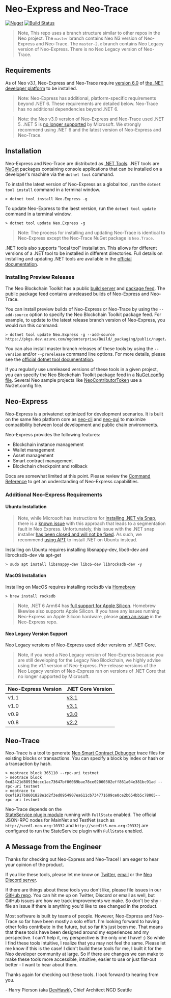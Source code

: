 <!-- markdownlint-enable -->
# Neo-Express and Neo-Trace

[![Nuget](https://img.shields.io/nuget/v/Neo.Express)](https://www.nuget.org/packages/Neo.Express/)
[![Build Status](https://dev.azure.com/ngdenterprise/Build/_apis/build/status/neo-project.neo-express?branchName=master)](https://dev.azure.com/ngdenterprise/Build/_build/latest?definitionId=2&branchName=master)

> Note, This repo uses a branch structure similar to other repos in the Neo project.
> The `master` branch contains Neo N3 version of Neo-Express and Neo-Trace.
> The `master-2.x` branch contains Neo Legacy version of Neo-Express.
> There is no Neo Legacy version of Neo-Trace.

## Requirements

As of Neo v3.1, Neo-Express and Neo-Trace require 
[version 6.0](https://dotnet.microsoft.com/en-us/download/dotnet/6.0) 
of [the .NET developer platform](https://dot.net) to be installed. 

> Note: Neo-Express has additional, platform-specific requirements beyond .NET 6.
> These requirements are detailed below.
> Neo-Trace has no additional dependencies beyond .NET 6.

> Note: the Neo v3.0 version of Neo-Express and Neo-Trace used .NET 5.
> .NET 5 is [no longer supported](https://dotnet.microsoft.com/en-us/platform/support/policy/dotnet-core) by Microsoft.
> We strongly recommend using .NET 6 and the latest version of Neo-Express and Neo-Trace.

## Installation

Neo-Express and Neo-Trace are distributed as
[.NET Tools](https://docs.microsoft.com/en-us/dotnet/core/tools/global-tools).
.NET tools are [NuGet](https://nuget.org) packages containing console applications
that can be installed on a developer's machine via the `dotnet tool` command.

To install the latest version of Neo-Express as a global tool, run the
`dotnet tool install` command in a terminal window.

``` shell
> dotnet tool install Neo.Express -g
```

To update Neo-Express to the laest version, run the `dotnet tool update`
command in a terminal window.

``` shell
> dotnet tool update Neo.Express -g
```

> Note: The process for installing and updating Neo-Trace is identical to Neo-Express
> except the Neo-Trace NuGet package is `Neo.Trace`.

.NET tools also supports "local tool" installation. This allows for different
versions of a .NET tool to be installed in different directories.
Full details on installing and updating .NET tools are available in the
[official documentation](https://docs.microsoft.com/en-us/dotnet/core/tools/global-tools).

### Installing Preview Releases

The Neo Blockchain Toolkit has a public
[build server](https://dev.azure.com/ngdenterprise/Build/_build) and
[package feed](https://dev.azure.com/ngdenterprise/Build/_artifacts).
The public package feed contains unreleased builds of Neo-Express and Neo-Trace.

You can install preview builds of Neo-Express or Neo-Trace by using the `--add-source`
option to specify the Neo Blockchain Toolkit package feed.
For example, to update to the latest release branch version of Neo-Express, you would run this command:

``` shell
> dotnet tool update Neo.Express -g --add-source https://pkgs.dev.azure.com/ngdenterprise/Build/_packaging/public/nuget/v3/index.json
```

You can also install master branch releases of these tools by using the `--version`
and/or `--prerelease` command line options. For more details, please see the
[official dotnet tool documentation](https://docs.microsoft.com/en-us/dotnet/core/tools/global-tools#install-a-specific-tool-version).

If you regularly use unreleased versions of these tools in a given project,
you can specify the Neo Blockchain Toolkit package feed in a 
[NuGet.config file](https://docs.microsoft.com/en-us/nuget/consume-packages/configuring-nuget-behavior#changing-config-settings).
Several Neo sample projects like 
[NeoContributorToken](https://github.com/ngdenterprise/neo-contrib-token)
use a NuGet.config file.

## Neo-Express

Neo-Express is a privatenet optimized for development scenarios. 
It is built on the same Neo platform core as
[neo-cli](https://docs.neo.org/docs/en-us/node/cli/setup.html) and
[neo-gui](https://docs.neo.org/docs/en-us/node/gui/install.html)
to maximize compatibility between local development and public chain environments.

Neo-Express provides the following features:

- Blockchain instance management
- Wallet management
- Asset management
- Smart contract management
- Blockchain checkpoint and rollback

Docs are somewhat limited at this point. Please review the
[Command Reference](docs/command-reference.md) to get an understanding of
Neo-Express capabilities.

### Additional Neo-Express Requirements

#### Ubuntu Installation

> Note, while Microsoft has instructions for 
> [installing .NET via Snap](https://docs.microsoft.com/en-us/dotnet/core/install/linux-snap),
> there is a [known issue](https://github.com/dotnet/runtime/issues/3775#issuecomment-534263315)
> with this approach that leads to a segmentation fault in Neo Express.
> Unfortunately, this issue with the .NET snap installer
> [has been closed and will not be fixed](https://github.com/dotnet/runtime/issues/3775#issuecomment-888676286).
> As such, we recommend [using APT](https://docs.microsoft.com/en-us/dotnet/core/install/linux-ubuntu)
> to install .NET on Ubuntu instead.

Installing on Ubuntu requires installing libsnappy-dev, libc6-dev and librocksdb-dev via apt-get

``` shell
> sudo apt install libsnappy-dev libc6-dev librocksdb-dev -y
```

#### MacOS Installation

Installing on MacOS requires installing rocksdb via [Homebrew](https://brew.sh/)

``` shell
> brew install rocksdb
```

> Note, .NET 6 Arm64 has [full support for Apple Silicon](https://devblogs.microsoft.com/dotnet/announcing-net-6/#arm64).
> Homebrew likewise also supports Apple Silicon. If you have any issues running Neo-Express on Apple Silicon hardware,
> please [open an issue](https://github.com/neo-project/neo-express/issues) in the Neo-Express repo.

#### Neo Legacy Version Support

Neo Legacy versions of Neo-Express used older versions of .NET Core.

> Note, if you need a Neo Legacy version of Neo-Express because you are still
> developing for the Legacy Neo Blockchain, we highly advise using the v1.1
> version of Neo-Express. Pre-release versions of the Neo Legacy version of
> Neo-Express ran on versions of .NET Core that no longer supported by Microsoft.

|Neo-Express Version|.NET Core Version|
|-------------------|-----------------|
| v1.1 | [v3.1](https://dotnet.microsoft.com/download/dotnet-core/3.1) |
| v1.0 | [v3.1](https://dotnet.microsoft.com/download/dotnet-core/3.1) |
| v0.9 | [v3.0](https://dotnet.microsoft.com/download/dotnet-core/3.0) |
| v0.8 | [v2.2](https://dotnet.microsoft.com/download/dotnet-core/2.2) |

## Neo-Trace

Neo-Trace is a tool to generate
[Neo Smart Contract Debugger](https://github.com/neo-project/neo-debugger)
trace files for existing blocks or transactions. You can specify a block by index or hash
or a transaction by hash.

```
> neotrace block 365110 --rpc-uri testnet
> neotrace block 0xd2421d88919dccc1ac73647bf06089bae78ce02060302eff861a04e381bc91ad --rpc-uri testnet
> neotrace tx 0xef1917b8601828e1d2f3ed0954907ea611cb734771609ce0ce2b654bb5c78005--rpc-uri testnet
```

Neo-Trace depends on the  
[StateService plugin module](https://github.com/neo-project/neo-modules/tree/master/src/StateService)
running with `FullState` enabled. The official JSON-RPC nodes for MainNet and TestNet
(such as `http://seed1.neo.org:10332` and `http://seed1t5.neo.org:20332`) are configured to
run the StateService plugin with `FullState` enabled.

## A Message from the Engineer

Thanks for checking out Neo-Express and Neo-Trace! I am eager to hear your opinion of the product.

If you like these tools, please let me know on [Twitter](https://twitter.com/devhawk),
[email](mailto:devhawk@outlook.com) or the [Neo Discord server](https://discord.gg/G5WEPwC).

If there are things about these tools you don't like, please file issues in our
[GitHub repo](https://github.com/neo-project/neo-express/issues). You can hit me up on
Twitter, Discord or email as well, but GitHub issues are how we track improvements
we make. So don't be shy - file an issue if there is anything you'd like to see changed in the product.

Most software is built by teams of people. However, Neo-Express and Neo-Trace so far have been
mostly a solo effort. I'm looking forward to having other folks contribute in the future,
but so far it's just been me. That means that these tools have been designed around
my experiences and my perspective. I can't help it, my perspective is the only
one I have! :) So while I find these tools intuitive, I realize that you may not
feel the same. Please let me know if this is the case! I didn't build these tools
for me, I built it for the Neo developer community at large. So if there are
changes we can make to make these tools more accessible, intuitive, easier to
use or just flat-out better - I want to hear about them.

Thanks again for checking out these tools. I look forward to hearing from you.

\- Harry Pierson (aka [DevHawk](http://devhawk.net)), Chief Architect NGD Seattle
